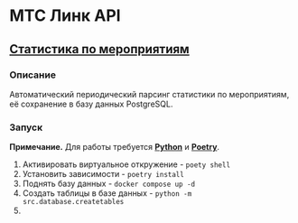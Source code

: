 # МТС Линк API

## [Статистика по мероприятиям](https://help.mts-link.ru/ru/articles/3149503-%D0%B2%D1%8B%D0%B3%D1%80%D1%83%D0%B7%D0%B8%D1%82%D1%8C-%D1%81%D1%82%D0%B0%D1%82%D0%B8%D1%81%D1%82%D0%B8%D0%BA%D1%83-%D0%BF%D0%BE-%D0%BC%D0%B5%D1%80%D0%BE%D0%BF%D1%80%D0%B8%D1%8F%D1%82%D0%B8%D1%8F%D0%BC)

### Описание
Автоматический периодический парсинг статистики по мероприятиям, её сохранение в базу данных PostgreSQL.

### Запуск

**Примечание.** Для работы требуется **[Python](https://www.python.org/downloads/)** и **[Poetry](https://python-poetry.org/docs/)**.

1. Активировать виртуальное откружение - `poety shell`
2. Установить зависимости - `poetry install`
3. Поднять базу данных - `docker compose up -d`
4. Создать таблицы в базе данных - `python -m src.database.createtables`
5. 
